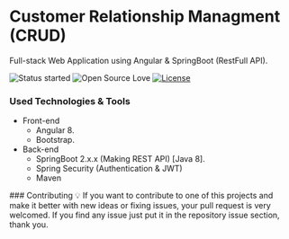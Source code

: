 # Customer Relationship Managment (CRUD)
Full-stack Web Application using Angular &amp; SpringBoot (RestFull API).

![Status started](https://img.shields.io/badge/Status-Started-blue.svg)
![Open Source Love](https://badges.frapsoft.com/os/v1/open-source.svg?v=102)
[![License](https://img.shields.io/badge/License-Apache%202.0-blue.svg)](LICENSE)

### Used Technologies & Tools
* Front-end
  * Angular 8.
  * Bootstrap.
* Back-end
  * SpringBoot 2.x.x (Making REST API) [Java 8].
  * Spring Security (Authentication & JWT)
  * Maven

<!-- ### Screenshots
Login           |
:---------------------:|
![screenshoot](screenshots/login.PNG)|
Home           |
![screenshoot](screenshots/home.PNG)|
Customer Managment           |
![screenshoot](screenshots/crud_managment.PNG)|
Add/Update Customer           |
![screenshoot](screenshots/save_customer.PNG)| --!>

### Contributing 💡
If you want to contribute to one of this projects and make it better with new ideas or fixing issues, your pull request is very welcomed.
If you find any issue just put it in the repository issue section, thank you.
